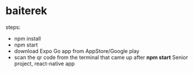 # baiterek

steps:

 - npm install
 - npm start
 - download Expo Go app from AppStore/Google play
 - scan the qr code from the terminal that came up after **npm start** 
Senior project, react-native app
